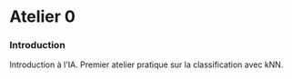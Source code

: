 # Atelier 0 

### Introduction

Introduction à l'IA. 
Premier atelier pratique sur la classification avec kNN.